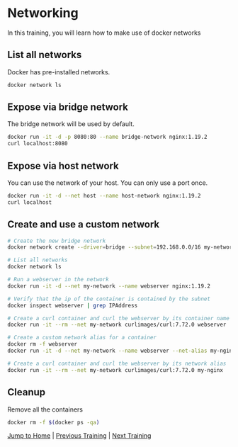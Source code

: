 
# Networking

In this training, you will learn how to make use of docker networks

## List all networks

Docker has pre-installed networks.
```bash
docker network ls
```

## Expose via bridge network

The bridge network will be used by default.
```bash
docker run -it -d -p 8080:80 --name bridge-network nginx:1.19.2
curl localhost:8080
```

## Expose via host network

You can use the network of your host. You can only use a port once. 
```bash
docker run -it -d --net host --name host-network nginx:1.19.2
curl localhost
```

## Create and use a custom network

```bash
# Create the new bridge network
docker network create --driver=bridge --subnet=192.168.0.0/16 my-network

# List all networks
docker network ls

# Run a webserver in the network
docker run -it -d --net my-network --name webserver nginx:1.19.2

# Verify that the ip of the container is contained by the subnet
docker inspect webserver | grep IPAddress

# Create a curl container and curl the webserver by its container name
docker run -it --rm --net my-network curlimages/curl:7.72.0 webserver

# Create a custom network alias for a container
docker rm -f webserver
docker run -it -d --net my-network --name webserver --net-alias my-nginx nginx:1.19.2

# Create a curl container and curl the webserver by its network alias
docker run -it --rm --net my-network curlimages/curl:7.72.0 my-nginx
```

## Cleanup
Remove all the containers
```bash
docker rm -f $(docker ps -qa)
```

[Jump to Home](../README.md) | [Previous Training](../15_logs/README.md) | [Next Training](../17_volumes/README.md)